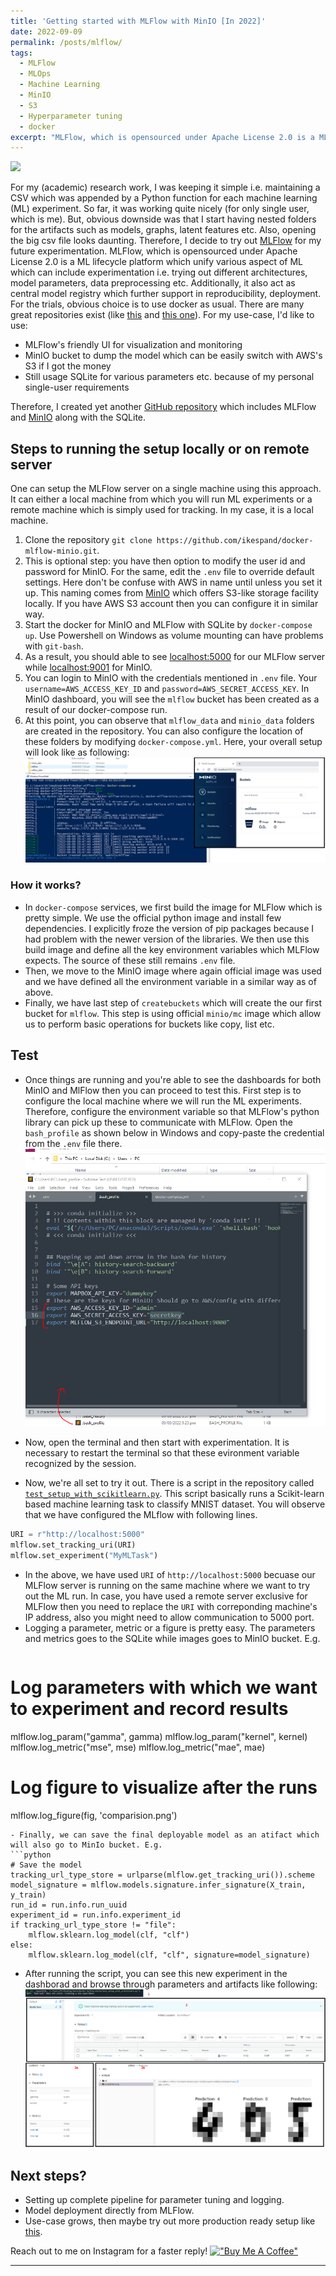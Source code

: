 ```yaml
---
title: 'Getting started with MLFlow with MinIO [In 2022]'
date: 2022-09-09
permalink: /posts/mlflow/
tags:
  - MLFlow
  - MLOps
  - Machine Learning
  - MinIO
  - S3
  - Hyperparameter tuning
  - docker
excerpt: "MLFlow, which is opensourced under Apache License 2.0 is a ML lifecycle platform which unify various aspect of ML which can include experimentation i.e. trying out different architectures, model parameters, data preprocessing etc."
---
```


![](https://www.mlflow.org/docs/latest/_static/MLflow-logo-final-black.png)


For my (academic) research work, I was keeping it simple i.e. maintaining a CSV which was appended by a Python function for each machine learning (ML) experiment. So far, it was working quite nicely (for only single user, which is me). But, obvious downside was that I start having nested folders for the artifacts such as models, graphs, latent features etc. Also, opening the big csv file looks daunting. Therefore, I decide to try out [MLFlow](https://mlflow.org/) for my future experimentation. MLFlow, which is opensourced under Apache License 2.0 is a ML lifecycle platform which unify various aspect of ML which can include experimentation i.e. trying out different architectures, model parameters, data preprocessing etc. Additionally, it also act as central model registry which further support in reproducibility, deployment. For the trials, obvious choice is to use docker as usual. There are many great repositories exist (like [this](https://github.com/Toumash/mlflow-docker) and [this one](https://github.com/at-gmbh/docker-mlflow-server)). For my use-case, I'd like to use:
- MLFlow's friendly UI for visualization and monitoring
- MinIO bucket to dump the model which can be easily switch with AWS's S3 if I got the money 
- Still usage SQLite for various parameters etc. because of my personal single-user requirements

Therefore, I created yet another [GitHub repository](https://github.com/ikespand/docker-mlflow-minio) which includes MLFlow and [MinIO](https://min.io/) along with the SQLite. 

## Steps to running the setup locally or on remote server
One can setup the MLFlow server on a single machine using this approach. It can either a local machine from which you will run ML experiments or a remote machine which is simply used for tracking. In my case, it is a local machine.
1. Clone the repository `git clone https://github.com/ikespand/docker-mlflow-minio.git`.
2. This is optional step: you have then option to modify the user id and password for MinIO. For the same, edit the `.env` file to override default settings. Here don't be confuse with AWS in name until unless you set it up. This naming comes from [MinIO](https://github.com/minio/minio) which offers S3-like storage facility locally. If you have AWS S3 account then you can configure it in similar way.
4. Start the docker for MinIO and MLFlow with SQLite by `docker-compose up`. Use Powershell on Windows as volume mounting can have problems with `git-bash`.
5. As a result, you should able to see [localhost:5000](http://localhost:5000/) for our MLFlow server while [localhost:9001](http://localhost:9001/) for MinIO. 
6. You can login to MinIO with the credentials mentioned in `.env` file. Your `username=AWS_ACCESS_KEY_ID` and `password=AWS_SECRET_ACCESS_KEY`. In MinIO dashboard, you will see the `mlflow` bucket has been created as a result of our docker-compose run.
7. At this point, you can observe that `mlflow_data` and `minio_data` folders are created in the repository.  You can also configure the location of these folders by modifying `docker-compose.yml`. Here, your overall setup will look like as following:
![img](/images/post-assets/2022-09-09-blog-post-1-dockerstartup.png)


### How it works?
- In `docker-compose` services, we first build the image for MLFlow which is pretty simple. We use the official python image and install few dependencies. I explicitly froze the version of pip packages because I had problem with the newer version of the libraries. We then use this build image and define all the key environment variables which MLFlow expects. The source of these still remains `.env` file.
- Then, we move to the MinIO image where again official image was used and we have defined all the environment variable in a similar way as of above.
- Finally, we have last step of `createbuckets` which will create the our first bucket for `mlflow`. This step is using official `minio/mc` image which allow us to perform basic operations for buckets like copy, list etc. 

## Test
- Once things are running and you're able to see the dashboards for both MinIO and MlFlow then you can proceed to test this. First step is to configure the local machine where we will run the ML experiments. Therefore, configure the environment variable so that MLFlow's python library can pick up these to communicate with MLFlow. Open the `bash_profile` as shown below in Windows and copy-paste the credential from the `.env` file there.
![img](/images/post-assets/2022-09-09-blog-post-1-bashprofile.png)

-  Now, open the terminal and then start with experimentation. It is necessary to restart the terminal so that these evironment variable recognized by the session. 
-  Now, we're all set to try it out. There is a script in the repository called  [`test_setup_with_scikitlearn.py`](https://github.com/ikespand/docker-mlflow-minio/blob/main/test_setup_with_scikitlearn.py). This script basically runs a Scikit-learn based machine learning task to classify MNIST dataset. You will observe that we have configured the MLflow with following lines.
```python
URI = r"http://localhost:5000"
mlflow.set_tracking_uri(URI)
mlflow.set_experiment("MyMLTask")
```
- In the above, we have used `URI` of `http://localhost:5000` becuase our MLFlow server is running on the same machine where we want to try out the ML run. In case, you have used a remote server exclusive for MLFlow then you need to replace the `URI` with correponding machine's IP address, also you might need to allow communication to 5000 port.
- Logging a parameter, metric or a figure is pretty easy. The parameters and metrics goes to the SQLite while images goes to MinIO bucket. E.g.
	```python
# Log parameters with which we want to experiment and record results
mlflow.log_param("gamma", gamma) 
mlflow.log_param("kernel", kernel)
mlflow.log_metric("mse", mse)
mlflow.log_metric("mae", mae)
# Log figure to visualize after the runs
mlflow.log_figure(fig, 'comparision.png')
```
- Finally, we can save the final deployable model as an atifact which will also go to MinIo bucket. E.g.
```python
# Save the model
tracking_url_type_store = urlparse(mlflow.get_tracking_uri()).scheme
model_signature = mlflow.models.signature.infer_signature(X_train, y_train)
run_id = run.info.run_uuid
experiment_id = run.info.experiment_id
if tracking_url_type_store != "file":
	mlflow.sklearn.log_model(clf, "clf")
else:
	mlflow.sklearn.log_model(clf, "clf", signature=model_signature)
```
- After running the script, you can see this new experiment in the dashborad and browse through parameters and artifacts like following:
![img](/images/post-assets/2022-09-09-blog-post-1-mlflowoutput.png)

## Next steps?
- Setting up complete pipeline for parameter tuning and logging.
- Model deployment directly from MLFlow.
- Use-case grows, then maybe try out more production ready setup like [this](https://github.com/Toumash/mlflow-docker).


Reach out to me on Instagram for a faster reply! 
[!["Buy Me A Coffee"](https://www.buymeacoffee.com/assets/img/custom_images/orange_img.png)](https://www.buymeacoffee.com/ikespand)

------
